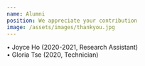 ```yaml
---
name: Alumni
position: We appreciate your contribution
image: /assets/images/thankyou.jpg
---
```

• Joyce Ho (2020-2021, Research Assistant)  
• Gloria Tse (2020, Technician)  
